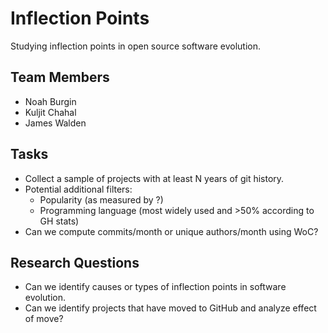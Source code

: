 # Inflection Points

Studying inflection points in open source software evolution.

## Team Members

  * Noah Burgin
  * Kuljit Chahal
  * James Walden

## Tasks

  * Collect a sample of projects with at least N years of git history.
  * Potential additional filters:
      * Popularity (as measured by ?)
      * Programming language (most widely used and >50% according to GH stats)
  * Can we compute commits/month or unique authors/month using WoC?

## Research Questions
  * Can we identify causes or types of inflection points in software evolution.
  * Can we identify projects that have moved to GitHub and analyze effect of move?
